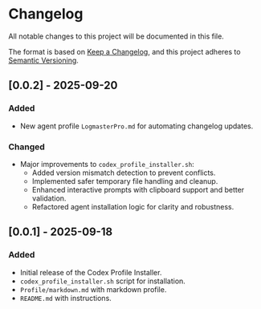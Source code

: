 # Changelog

All notable changes to this project will be documented in this file.

The format is based on [Keep a Changelog](https://keepachangelog.com/en/1.0.0/),
and this project adheres to [Semantic Versioning](https://semver.org/spec/v2.0.0.html).

## [0.0.2] - 2025-09-20

### Added
- New agent profile `LogmasterPro.md` for automating changelog updates.

### Changed
- Major improvements to `codex_profile_installer.sh`:
  - Added version mismatch detection to prevent conflicts.
  - Implemented safer temporary file handling and cleanup.
  - Enhanced interactive prompts with clipboard support and better validation.
  - Refactored agent installation logic for clarity and robustness.

## [0.0.1] - 2025-09-18

### Added
- Initial release of the Codex Profile Installer.
- `codex_profile_installer.sh` script for installation.
- `Profile/markdown.md` with markdown profile.
- `README.md` with instructions.
